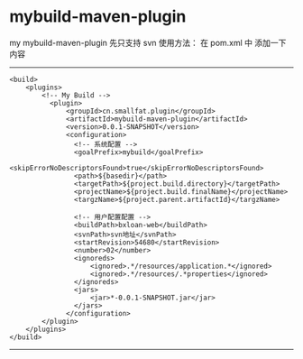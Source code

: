 # mybuild-maven-plugin
my  mybuild-maven-plugin
先只支持 svn 
使用方法：
在 pom.xml 中 添加一下内容

---
	<build>
		<plugins>
			<!-- My Build -->
			  <plugin>
                  <groupId>cn.smallfat.plugin</groupId>
				  <artifactId>mybuild-maven-plugin</artifactId>
				  <version>0.0.1-SNAPSHOT</version>
				  <configuration>
					<!-- 系统配置 -->
                    <goalPrefix>mybuild</goalPrefix>
                    <skipErrorNoDescriptorsFound>true</skipErrorNoDescriptorsFound>
                    <path>${basedir}</path>
                    <targetPath>${project.build.directory}</targetPath>
                    <projectName>${project.build.finalName}</projectName>
                    <targzName>${project.parent.artifactId}</targzName>
					
                    <!-- 用户配置配置 -->
                    <buildPath>bxloan-web</buildPath>
                    <svnPath>svn地址</svnPath>
                    <startRevision>54680</startRevision>
                    <number>02</number>
                    <ignoreds>
						<ignored>.*/resources/application.*</ignored>
						<ignored>.*/resources/.*properties</ignored>
					</ignoreds>
					<jars>
						<jar>*-0.0.1-SNAPSHOT.jar</jar>
					</jars>
                  </configuration>
            </plugin>
		</plugins>
	</build>
---